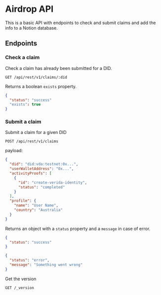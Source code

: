 # Airdrop API

This is a basic API with endpoints to check and submit claims and add the info to a Notion database.

## Endpoints

### Check a claim

Check a claim has already been submitted for a DID.

```
GET /api/rest/v1/claims/:did
```

Returns a boolean `exists` property.

```json
{
  "status": "success"
  "exists": true
}
```

### Submit a claim

Submit a claim for a given DID

```
POST /api/rest/v1/claims
```

payload:

```json
{
  "did": "did:vda:testnet:0x...",
  "userWalletAddress": "0x...",
  "activityProofs": [
    {
      "id": "create-verida-identity",
      "status": "completed"
    }
  ],
  "profile": {
    "name": "User Name",
    "country": "Australia"
  }
}
```

Returns an object with a `status` property and a `message` in case of error.

```json
{
  "status": "success"
}
```

```json
{
  "status": "error",
  "message": "Something went wrong"
}
```

Get the version

```
GET /_version
```
